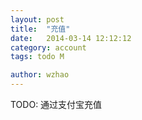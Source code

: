 ```yaml
---
layout: post
title:  "充值"
date:   2014-03-14 12:12:12
category: account
tags: todo M

author: wzhao
---
```


TODO: 通过支付宝充值
